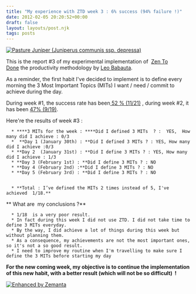 ```yaml
---
title: "My experience with ZTD week 3 : 6% success (94% failure !)"
date: 2012-02-05 20:20:52+00:00
draft: false
layout: layouts/post.njk
tags: posts
---
```


[![Pasture Juniper  (Juniperus communis ssp. depressa)](http://farm4.staticflickr.com/3370/3505817487_cc88c8ce5f_m.jpg)
](http://www.flickr.com/photos/nostri-imago/3505817487/)

This is the report #3 of my experimental implementation of  [Zen To Done](http://zenhabits.net/2007/11/zen-to-done-the-simple-productivity-e-book/) the productivity methodology by [Leo Babauta](http://zenhabits.net/about/).

As a reminder, the first habit I've decided to implement is to define every morning the 3 Most Important Topics (MITs) I want / need / commit to achieve during the day.

During week #1, the success rate has been[ 52 % (11/21)](http://laurentmaumet.com/english/my-experience-with-ztd-week-1-results/) , during week #2, it has been [47% (9/19)](http://laurentmaumet.com/english/my-experience-with-ztd-week-2-results-3-mits-per-day-43-success/).

Here're the results of week #3 :





	  * ****3 MITs for the week : ****Did I defined 3 MITs  ? :  YES,  How many did I achieve : 0/3
	  *  **Day 1 (January 30th) : **Did I defined 3 MITs ? : YES, How many did I achieve :0/3
	  * **Day 2  (January 31st) : **Did I define 3 MITs ? : YES, How many did I achieve : 1/3
	  * **Day 3 (February 1st) : **Did I define 3 MITs ? : NO
	  * **Day 4 (February 2nd) :**Did I define 3 MITs ? : NO
	  * **Day 5 (February 3rd) : **Did I define 3 MITs ? : NO


	  * **Total : I’ve defined the MITs 2 times instead of 5, I've achieved  1/18.**

** What are  my conclusions ?**



	  * 1/18  is a very poor result.
	  * In fact during this week I did not use ZTD. I did not take time to define 3 MITs everyday.
	  * By the way, I did achieve a lot of things during this week but without planning them.
	  * As a consequence, my achievements are not the most important ones, so it's not a so good result.
	  * I need to improve my routine when I'm travelling to make sure I define the 3 MITs before starting my day

**For the new coming week, my objective is to continue the implementation of this new habit, with a better result (which will not be so difficult)  !**




[![Enhanced by Zemanta](http://img.zemanta.com/zemified_a.png?x-id=caa2cc0b-52c9-45f1-aea4-44d6e4357647)
](http://www.zemanta.com/)

